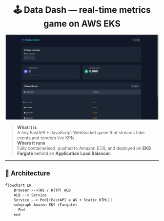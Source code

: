 <h1 align="center">🕹️ Data Dash — real-time metrics game on AWS EKS</h1>

<p align="center">
  <img src="diagrams/datadash-banner.png" width="500"/>
</p>

> **What it is**  
> A tiny FastAPI + JavaScript WebSocket game that streams fake events and renders live KPIs.  
> **Where it runs**  
> Fully containerised, pushed to Amazon ECR, and deployed on **EKS Fargate** behind an **Application Load Balancer**.

---

## 📐 Architecture

```mermaid
flowchart LR
    Browser -->|WS / HTTP| ALB
    ALB --> Service
    Service --> Pod[(FastAPI ≅ WS + Static HTML)]
    subgraph Amazon EKS (Fargate)
      Pod
    end
